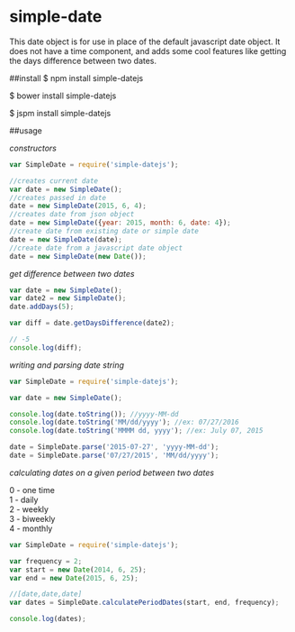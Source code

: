 # simple-date
This date object is for use in place of the default javascript date object. It does not have a time component, and adds some cool features like getting the days difference between two dates.

##install
$ npm install simple-datejs

$ bower install simple-datejs

$ jspm install simple-datejs

##usage

*constructors*

```javascript
var SimpleDate = require('simple-datejs');

//creates current date
var date = new SimpleDate();
//creates passed in date
date = new SimpleDate(2015, 6, 4);
//creates date from json object
date = new SimpleDate({year: 2015, month: 6, date: 4});
//create date from existing date or simple date
date = new SimpleDate(date);
//create date from a javascript date object
date = new SimpleDate(new Date());
```

*get difference between two dates*

```javascript
var date = new SimpleDate();
var date2 = new SimpleDate();
date.addDays(5);

var diff = date.getDaysDifference(date2);

// -5
console.log(diff);
```

*writing and parsing date string*

```javascript
var SimpleDate = require('simple-datejs');

var date = new SimpleDate();

console.log(date.toString()); //yyyy-MM-dd
console.log(date.toString('MM/dd/yyyy'); //ex: 07/27/2016
console.log(date.toString('MMMM dd, yyyy'); //ex: July 07, 2015

date = SimpleDate.parse('2015-07-27', 'yyyy-MM-dd');
date = SimpleDate.parse('07/27/2015', 'MM/dd/yyyy');
```

*calculating dates on a given period between two dates*

0 - one time<br/>
1 - daily<br/>
2 - weekly<br/>
3 - biweekly<br/>
4 - monthly<br/>

```javascript
var SimpleDate = require('simple-datejs');

var frequency = 2;
var start = new Date(2014, 6, 25);
var end = new Date(2015, 6, 25);

//[date,date,date]
var dates = SimpleDate.calculatePeriodDates(start, end, frequency);

console.log(dates);
```